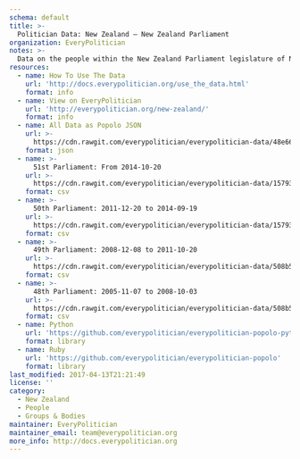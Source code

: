 ```yaml
---
schema: default
title: >-
  Politician Data: New Zealand — New Zealand Parliament
organization: EveryPolitician
notes: >-
  Data on the people within the New Zealand Parliament legislature of New Zealand.
resources:
  - name: How To Use The Data
    url: 'http://docs.everypolitician.org/use_the_data.html'
    format: info
  - name: View on EveryPolitician
    url: 'http://everypolitician.org/new-zealand/'
    format: info
  - name: All Data as Popolo JSON
    url: >-
      https://cdn.rawgit.com/everypolitician/everypolitician-data/48e6696f4c84eaa9e81910d90a171e2c5f9771b8/data/New_Zealand/House/ep-popolo-v1.0.json
    format: json
  - name: >-
      51st Parliament: From 2014-10-20
    url: >-
      https://cdn.rawgit.com/everypolitician/everypolitician-data/15793915456b59fcd49863b015f97aa417b6c685/data/New_Zealand/House/term-51.csv
    format: csv
  - name: >-
      50th Parliament: 2011-12-20 to 2014-09-19
    url: >-
      https://cdn.rawgit.com/everypolitician/everypolitician-data/15793915456b59fcd49863b015f97aa417b6c685/data/New_Zealand/House/term-50.csv
    format: csv
  - name: >-
      49th Parliament: 2008-12-08 to 2011-10-20
    url: >-
      https://cdn.rawgit.com/everypolitician/everypolitician-data/508b52f1a6b007a1b257570e7a01d74fc29d5658/data/New_Zealand/House/term-49.csv
    format: csv
  - name: >-
      48th Parliament: 2005-11-07 to 2008-10-03
    url: >-
      https://cdn.rawgit.com/everypolitician/everypolitician-data/508b52f1a6b007a1b257570e7a01d74fc29d5658/data/New_Zealand/House/term-48.csv
    format: csv
  - name: Python
    url: 'https://github.com/everypolitician/everypolitician-popolo-python'
    format: library
  - name: Ruby
    url: 'https://github.com/everypolitician/everypolitician-popolo'
    format: library
last_modified: 2017-04-13T21:21:49
license: ''
category:
  - New Zealand
  - People
  - Groups & Bodies
maintainer: EveryPolitician
maintainer_email: team@everypolitician.org
more_info: http://docs.everypolitician.org
---
```

